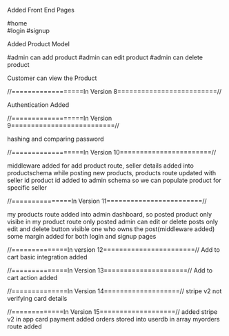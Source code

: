 Added Front End Pages

#home  
#login
#signup

Added Product Model

#admin can add product
#admin can edit product
#admin can delete product

Customer can view the Product

//==================In Version 8=========================//

Authentication Added

//==================In Version 9==========================//

hashing and comparing password

//==================In Version 10=======================//

middleware added for add product route,
seller details added into productschema while posting new products,
products route updated with seller id
product id added to admin schema so we can populate product for specific seller

//===============In Version 11========================//

my products route added into admin dashboard, so posted product only visibe in my product route 
only posted admin can edit or delete posts
only edit and delete button visible one who owns the post(middleware added)
some margin added for both login and signup pages

//==============In version 12=======================//
Add to cart basic integration added


//==============In Version 13=====================//
Add to cart action added

//==============In Version 14===================//
stripe v2 not verifying card details

//=============In Version 15===================//
added stripe v2 in app
card payment added
orders stored into userdb in array
myorders route added